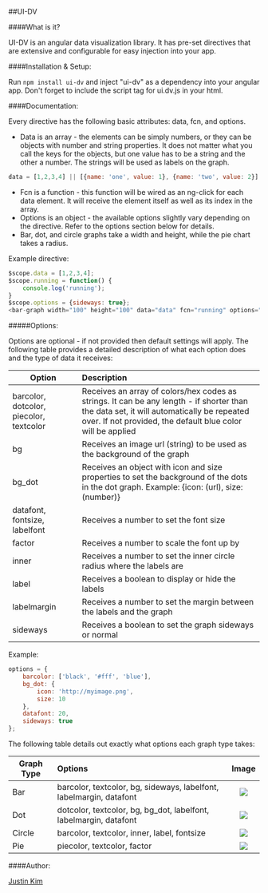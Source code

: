 ##UI-DV

####What is it?

UI-DV is an angular data visualization library. It has pre-set directives that are extensive and configurable for easy injection into your app.

####Installation & Setup:

Run ````npm install ui-dv```` and inject "ui-dv" as a dependency into your angular app. Don't forget to include the script tag for ui.dv.js in your html.

####Documentation:

Every directive has the following basic attributes: data, fcn, and options.  
- Data is an array - the elements can be simply numbers, or they can be objects with number and string properties. It does not matter what you call the keys for the objects, but one value has to be a string and the other a number. The strings will be used as labels on the graph.  
```javascript
data = [1,2,3,4] || [{name: 'one', value: 1}, {name: 'two', value: 2}]
```  
- Fcn is a function - this function will be wired as an ng-click for each data element. It will receive the element itself as well as its index in the array.  
- Options is an object - the available options slightly vary depending on the directive. Refer to the options section below for details.
- Bar, dot, and circle graphs take a width and height, while the pie chart takes a radius.

Example directive:  
```javascript
$scope.data = [1,2,3,4];  
$scope.running = function() {  
	console.log('running');  
}  
$scope.options = {sideways: true};  
<bar-graph width="100" height="100" data="data" fcn="running" options="options"></bar-graph>
```

#####Options:

Options are optional - if not provided then default settings will apply. The following table provides a detailed description of what each option does and the type of data it receives:

|Option | Description |
|--------| :------------- |
| barcolor, dotcolor, piecolor, textcolor| Receives an array of colors/hex codes as strings. It can be any length - if shorter than the data set, it will automatically be repeated over. If not provided, the default blue color will be applied |
| bg | Receives an image url (string) to be used as the background of the graph |
| bg_dot | Receives an object with icon and size properties to set the background of the dots in the dot graph. Example: {icon: (url), size: (number)} |
| datafont, fontsize, labelfont | Receives a number to set the font size |
| factor | Receives a number to scale the font up by |
| inner| Receives a number to set the inner circle radius where the labels are |
| label | Receives a boolean to display or hide the labels |
| labelmargin | Receives a number to set the margin between the labels and the graph |
| sideways | Receives a boolean to set the graph sideways or normal |

Example:
```javascript
options = {
	barcolor: ['black', '#fff', 'blue'],
	bg_dot: {
		icon: 'http://myimage.png',
		size: 10
	},
	datafont: 20,
	sideways: true
};
```

The following table details out exactly what options each graph type takes:

|Graph Type| Options | Image |
|--------| :------------- | :-------------: |
| Bar <bar-graph>  | barcolor, textcolor, bg, sideways, labelfont, labelmargin, datafont | ![](http://s27.postimg.org/e5f7ln9cj/Screen_Shot_2015_09_03_at_12_18_25_PM.png) |
| Dot <dot-graph> | dotcolor, textcolor, bg, bg_dot, labelfont, labelmargin, datafont  | ![](http://s27.postimg.org/gqpdmwo43/Screen_Shot_2015_09_03_at_12_07_39_PM.png) |
| Circle <circle-graph> | barcolor, textcolor, inner, label, fontsize | ![](http://s27.postimg.org/74vt6lwyb/Screen_Shot_2015_09_03_at_12_10_47_PM.png) |
| Pie <pie-chart> | piecolor, textcolor, factor | ![](http://s27.postimg.org/wz5lwdwyb/Screen_Shot_2015_09_03_at_12_13_32_PM.png) |

####Author:

[Justin Kim](https://github.com/jkim430)

